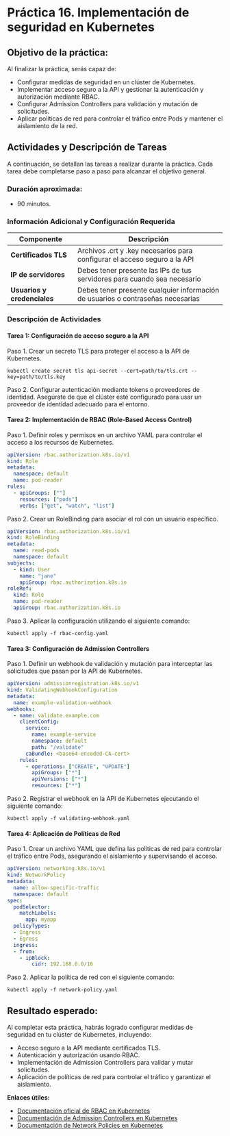# Práctica 16. Implementación de seguridad en Kubernetes

## Objetivo de la práctica:

Al finalizar la práctica, serás capaz de:

- Configurar medidas de seguridad en un clúster de Kubernetes.
- Implementar acceso seguro a la API y gestionar la autenticación y autorización mediante RBAC.
- Configurar Admission Controllers para validación y mutación de solicitudes.
- Aplicar políticas de red para controlar el tráfico entre Pods y mantener el aislamiento de la red.

## Actividades y Descripción de Tareas

A continuación, se detallan las tareas a realizar durante la práctica. Cada tarea debe completarse paso a paso para alcanzar el objetivo general.

### Duración aproximada:

- 90 minutos.

### Información Adicional y Configuración Requerida

| Componente                  | Descripción                                                                     |
| --------------------------- | ------------------------------------------------------------------------------- |
| **Certificados TLS**        | Archivos .crt y .key necesarios para configurar el acceso seguro a la API       |
| **IP de servidores**        | Debes tener presente las IPs de tus servidores para cuando sea necesario        |
| **Usuarios y credenciales** | Debes tener presente cualquier información de usuarios o contraseñas necesarias |

### Descripción de Actividades

#### **Tarea 1: Configuración de acceso seguro a la API**

Paso 1. Crear un secreto TLS para proteger el acceso a la API de Kubernetes.

```shell
kubectl create secret tls api-secret --cert=path/to/tls.crt --key=path/to/tls.key
```

Paso 2. Configurar autenticación mediante tokens o proveedores de identidad. Asegúrate de que el clúster esté configurado para usar un proveedor de identidad adecuado para el entorno.

#### **Tarea 2: Implementación de RBAC (Role-Based Access Control)**

Paso 1. Definir roles y permisos en un archivo YAML para controlar el acceso a los recursos de Kubernetes.

```yaml
apiVersion: rbac.authorization.k8s.io/v1
kind: Role
metadata:
  namespace: default
  name: pod-reader
rules:
  - apiGroups: [""]
    resources: ["pods"]
    verbs: ["get", "watch", "list"]
```

Paso 2. Crear un RoleBinding para asociar el rol con un usuario específico.

```yaml
apiVersion: rbac.authorization.k8s.io/v1
kind: RoleBinding
metadata:
  name: read-pods
  namespace: default
subjects:
  - kind: User
    name: "jane"
    apiGroup: rbac.authorization.k8s.io
roleRef:
  kind: Role
  name: pod-reader
  apiGroup: rbac.authorization.k8s.io
```

Paso 3. Aplicar la configuración utilizando el siguiente comando:

```shell
kubectl apply -f rbac-config.yaml
```

#### **Tarea 3: Configuración de Admission Controllers**

Paso 1. Definir un webhook de validación y mutación para interceptar las solicitudes que pasan por la API de Kubernetes.

```yaml
apiVersion: admissionregistration.k8s.io/v1
kind: ValidatingWebhookConfiguration
metadata:
  name: example-validation-webhook
webhooks:
  - name: validate.example.com
    clientConfig:
      service:
        name: example-service
        namespace: default
        path: "/validate"
      caBundle: <base64-encoded-CA-cert>
    rules:
      - operations: ["CREATE", "UPDATE"]
        apiGroups: ["*"]
        apiVersions: ["*"]
        resources: ["*"]
```

Paso 2. Registrar el webhook en la API de Kubernetes ejecutando el siguiente comando:

```shell
kubectl apply -f validating-webhook.yaml
```

#### **Tarea 4: Aplicación de Políticas de Red**

Paso 1. Crear un archivo YAML que defina las políticas de red para controlar el tráfico entre Pods, asegurando el aislamiento y supervisando el acceso.

```yaml
apiVersion: networking.k8s.io/v1
kind: NetworkPolicy
metadata:
  name: allow-specific-traffic
  namespace: default
spec:
  podSelector:
    matchLabels:
      app: myapp
  policyTypes:
  - Ingress
  - Egress
  ingress:
  - from:
    - ipBlock:
        cidr: 192.168.0.0/16
```

Paso 2. Aplicar la política de red con el siguiente comando:

```shell
kubectl apply -f network-policy.yaml
```

## Resultado esperado:

Al completar esta práctica, habrás logrado configurar medidas de seguridad en tu clúster de Kubernetes, incluyendo:

- Acceso seguro a la API mediante certificados TLS.
- Autenticación y autorización usando RBAC.
- Implementación de Admission Controllers para validar y mutar solicitudes.
- Aplicación de políticas de red para controlar el tráfico y garantizar el aislamiento.

**Enlaces útiles:**

- [Documentación oficial de RBAC en Kubernetes](https://kubernetes.io/docs/reference/access-authn-authz/rbac/)
- [Documentación de Admission Controllers en Kubernetes](https://kubernetes.io/docs/reference/access-authn-authz/admission-controllers/)
- [Documentación de Network Policies en Kubernetes](https://kubernetes.io/docs/concepts/services-networking/network-policies/)
